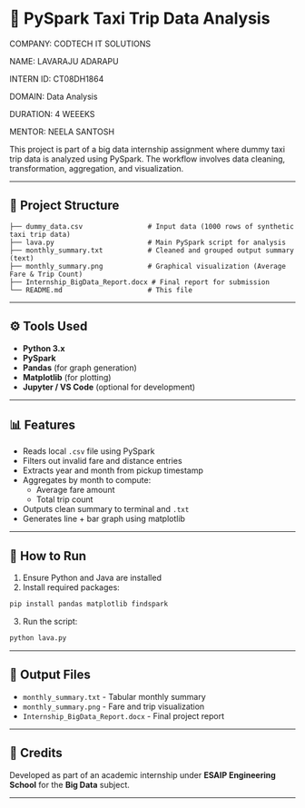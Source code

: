 # 🚖 PySpark Taxi Trip Data Analysis
COMPANY: CODTECH IT SOLUTIONS

NAME: LAVARAJU ADARAPU

INTERN ID: CT08DH1864

DOMAIN: Data Analysis

DURATION: 4 WEEEKS

MENTOR: NEELA SANTOSH

This project is part of a big data internship assignment where dummy taxi trip data is analyzed using PySpark. The workflow involves data cleaning, transformation, aggregation, and visualization.

---

## 📂 Project Structure

```
├── dummy_data.csv                # Input data (1000 rows of synthetic taxi trip data)
├── lava.py                       # Main PySpark script for analysis
├── monthly_summary.txt           # Cleaned and grouped output summary (text)
├── monthly_summary.png           # Graphical visualization (Average Fare & Trip Count)
├── Internship_BigData_Report.docx # Final report for submission
└── README.md                     # This file
```

---

## ⚙️ Tools Used

- **Python 3.x**
- **PySpark**
- **Pandas** (for graph generation)
- **Matplotlib** (for plotting)
- **Jupyter / VS Code** (optional for development)

---

## 📊 Features

- Reads local `.csv` file using PySpark
- Filters out invalid fare and distance entries
- Extracts year and month from pickup timestamp
- Aggregates by month to compute:
  - Average fare amount
  - Total trip count
- Outputs clean summary to terminal and `.txt`
- Generates line + bar graph using matplotlib

---

## 🚀 How to Run

1. Ensure Python and Java are installed
2. Install required packages:
```bash
pip install pandas matplotlib findspark
```

3. Run the script:
```bash
python lava.py
```

---

## 📁 Output Files

- `monthly_summary.txt` - Tabular monthly summary
- `monthly_summary.png` - Fare and trip visualization
- `Internship_BigData_Report.docx` - Final project report

---

## 🧠 Credits

Developed as part of an academic internship under **ESAIP Engineering School** for the **Big Data** subject.

---

